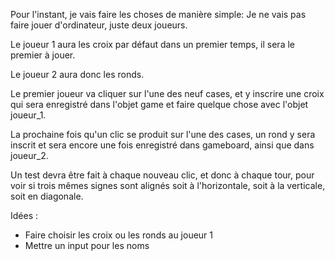 Pour l'instant, je vais faire les choses de manière simple:
Je ne vais pas faire jouer d'ordinateur, juste deux joueurs.

Le joueur 1 aura les croix par défaut dans un premier temps, il sera le premier à jouer.

Le joueur 2 aura donc les ronds.

Le premier joueur va cliquer sur l'une des neuf cases, et y inscrire une croix qui sera enregistré dans l'objet game et faire quelque chose avec l'objet joueur_1.

La prochaine fois qu'un clic se produit sur l'une des cases, un rond y sera inscrit et sera encore une fois enregistré dans gameboard, ainsi que dans joueur_2.

Un test devra être fait à chaque nouveau clic, et donc à chaque tour, pour voir si trois mêmes signes sont alignés soit à l'horizontale, soit à la verticale, soit en diagonale.


Idées :
- Faire choisir les croix ou les ronds au joueur 1
- Mettre un input pour les noms